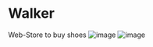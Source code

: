 # Walker
Web-Store to buy shoes
![image](https://github.com/user-attachments/assets/8ab3591e-b1e0-4b8f-a9ad-061652177d1f)
![image](https://github.com/user-attachments/assets/e6873539-f8f4-46ba-80dc-abeddcf7bb4e)

